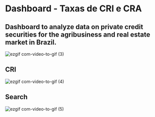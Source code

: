 # Dashboard - Taxas de CRI e CRA

## Dashboard to analyze data on private credit securities for the agribusiness and real estate market in Brazil.

![ezgif com-video-to-gif (3)](https://github.com/carloscorro/taxas_cri_cra/assets/65100808/5af080d0-61bc-4f97-ae83-a2e905f2943d)

## CRI

![ezgif com-video-to-gif (4)](https://github.com/carloscorro/taxas_cri_cra/assets/65100808/3c1a2e8a-3500-47dc-bb81-73471b1c7e36)


## Search

![ezgif com-video-to-gif (5)](https://github.com/carloscorro/taxas_cri_cra/assets/65100808/99a6bddc-6537-452f-b4cc-fdd74284f6b5)


